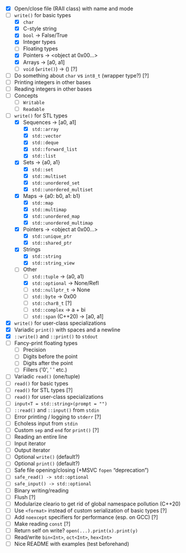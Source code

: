 * [x] Open/close file (RAII class) with name and mode
* [ ] `write()` for basic types
	* [x] `char`
	* [x] C-style string
	* [x] `bool` -> False/True
	* [x] Integer types
	* [ ] Floating types
	* [x] Pointers -> <object at 0x00...>
	* [x] Arrays -> [a0, a1]
	* [ ] `void` (`write()`) -> () [?]
* [ ] Do something about `char` vs `int8_t` (wrapper type?) [?]
* [ ] Printing integers in other bases
* [ ] Reading integers in other bases
* [ ] Concepts
	* [ ] `Writable`
	* [ ] `Readable`
* [ ] `write()` for STL types
	* [x] Sequences -> [a0, a1]
		* [x] `std::array`
		* [x] `std::vector`
		* [x] `std::deque`
		* [x] `std::forward_list`
		* [x] `std::list`
	* [x] Sets -> {a0, a1}
		* [x] `std::set`
		* [x] `std::multiset`
		* [x] `std::unordered_set`
		* [x] `std::unordered_multiset`
	* [x] Maps -> {a0: b0, a1: b1}
		* [x] `std::map`
		* [x] `std::multimap`
		* [x] `std::unordered_map`
		* [x] `std::unordered_multimap`
	* [x] Pointers -> <object at 0x00...>
		* [x] `std::unique_ptr`
		* [x] `std::shared_ptr`
	* [x] Strings
		* [x] `std::string`
		* [x] `std::string_view`
	* [ ] Other
		* [ ] `std::tuple` -> (a0, a1)
		* [x] `std::optional` -> None/Refl
		* [ ] `std::nullptr_t` -> None
		* [ ] `std::byte` -> 0x00
		* [ ] `std::char8_t` [?]
		* [ ] `std::complex` -> a + bi
		* [ ] `std::span` (C++20) -> [a0, a1]
* [x] `write()` for user-class specializations
* [x] Variadic `print()` with spaces and a newline
* [x] `::write()` and `::print()` to `stdout`
* [ ] Fancy-print floating types
	* [ ] Precision
	* [ ] Digits before the point
	* [ ] Digits after the point
	* [ ] Fillers ('0', ' ' etc.)
* [ ] Variadic `read()` (one/tuple)
* [ ] `read()` for basic types
* [ ] `read()` for STL types [?]
* [ ] `read()` for user-class specializations
* [ ] `input<T = std::string>(prompt = "")`
* [ ] `::read()` and `::input()` from `stdin`
* [ ] Error printing / logging to `stderr` [?]
* [ ] Echoless input from `stdin`
* [ ] Custom `sep` and `end` for `print()` [?]
* [ ] Reading an entire line
* [ ] Input iterator
* [ ] Output iterator
* [ ] Optional `write()` (default?)
* [ ] Optional `print()` (default?)
* [ ] Safe file opening/closing (+MSVC `fopen` “deprecation”)
* [ ] `safe_read() -> std::optional`
* [ ] `safe_input() -> std::optional`
* [ ] Binary writing/reading
* [ ] Flush [?]
* [ ] Modularize cleario to get rid of global namespace pollution (C++20)
* [ ] Use `<format>` instead of custom serialization of basic types [?]
* [ ] Add `noexcept` specifiers for performance (esp. on GCC) [?]
* [ ] Make reading `const` [?]
* [ ] Return self on write? `open(...).print(x).print(y)`
* [ ] Read/write `bin<Int>`, `oct<Int>`, `hex<Int>`
* [ ] Nice README with examples (test beforehand)
